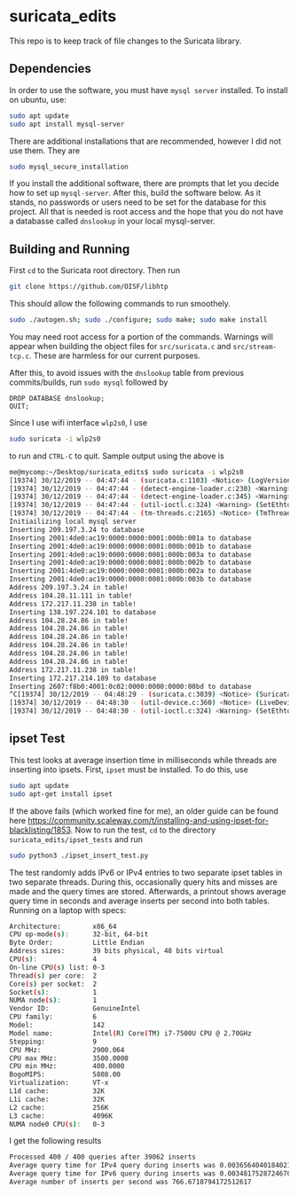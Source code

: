 # suricata_edits
This repo is to keep track of file changes to the Suricata library. 

## Dependencies

In order to use the software, you must have `mysql server` installed. To install
on ubuntu, use:
```bash
sudo apt update
sudo apt install mysql-server
```
There are additional installations that are recommended, however I did not use them. They are 
```bash
sudo mysql_secure_installation
```
If you install the additional software, there are prompts that let you decide how to set up `mysql-server`.
After this, build the software below. As it stands, no passwords or users need to be set for the database
for this project. All that is needed is root access and the hope that you do not have a databasse called `dnslookup`
in your local mysql-server.

## Building and Running

First `cd` to the Suricata root directory. Then run
```bash
git clone https://github.com/OISF/libhtp
```
This should allow the following commands to run smoothely.
```bash
sudo ./autogen.sh; sudo ./configure; sudo make; sudo make install
```
You may need root access for a portion of the commands.
Warnings will appear when building the object files for `src/suricata.c` and
`src/stream-tcp.c`. These are harmless for our current purposes.

After this, to avoid issues with the `dnslookup` table from previous commits/builds,
run `sudo mysql` followed by
```mysql
DROP DATABASE dnslookup;
QUIT;
```

Since I use wifi interface `wlp2s0`, I use
```bash
sudo suricata -i wlp2s0

```
to run and `CTRL-C` to quit. Sample output using the above is 
```bash 
me@mycomp:~/Desktop/suricata_edits$ sudo suricata -i wlp2s0
[19374] 30/12/2019 -- 04:47:44 - (suricata.c:1103) <Notice> (LogVersion) -- This is Suricata version 5.0.1-dev (a37bc4f 2019-12-14) running in SYSTEM mode
[19374] 30/12/2019 -- 04:47:44 - (detect-engine-loader.c:230) <Warning> (ProcessSigFiles) -- [ERRCODE: SC_ERR_NO_RULES(42)] - No rule files match the pattern /usr/local/etc/suricata/rules/suricata.rules
[19374] 30/12/2019 -- 04:47:44 - (detect-engine-loader.c:345) <Warning> (SigLoadSignatures) -- [ERRCODE: SC_ERR_NO_RULES_LOADED(43)] - 1 rule files specified, but no rule was loaded at all!
[19374] 30/12/2019 -- 04:47:44 - (util-ioctl.c:324) <Warning> (SetEthtoolValue) -- [ERRCODE: SC_ERR_SYSCALL(50)] - Failure when trying to set feature via ioctl for 'wlp2s0': Operation not supported (95)
[19374] 30/12/2019 -- 04:47:44 - (tm-threads.c:2165) <Notice> (TmThreadWaitOnThreadInit) -- all 4 packet processing threads, 4 management threads initialized, engine started.
Initiailizing local mysql server
Inserting 209.197.3.24 to database
Inserting 2001:4de0:ac19:0000:0000:0001:000b:001a to database
Inserting 2001:4de0:ac19:0000:0000:0001:000b:001b to database
Inserting 2001:4de0:ac19:0000:0000:0001:000b:003a to database
Inserting 2001:4de0:ac19:0000:0000:0001:000b:002b to database
Inserting 2001:4de0:ac19:0000:0000:0001:000b:002a to database
Inserting 2001:4de0:ac19:0000:0000:0001:000b:003b to database
Address 209.197.3.24 in table!
Address 104.28.11.111 in table!
Address 172.217.11.238 in table!
Inserting 138.197.224.101 to database
Address 104.28.24.86 in table!
Address 104.28.24.86 in table!
Address 104.28.24.86 in table!
Address 104.28.24.86 in table!
Address 104.28.24.86 in table!
Address 104.28.24.86 in table!
Address 172.217.11.238 in table!
Inserting 172.217.214.189 to database
Inserting 2607:f8b0:4001:0c02:0000:0000:0000:00bd to database
^C[19374] 30/12/2019 -- 04:48:29 - (suricata.c:3039) <Notice> (SuricataMainLoop) -- Signal Received.  Stopping engine.
[19374] 30/12/2019 -- 04:48:30 - (util-device.c:360) <Notice> (LiveDeviceListClean) -- Stats for 'wlp2s0':  pkts: 375, drop: 0 (0.00%), invalid chksum: 0
[19374] 30/12/2019 -- 04:48:30 - (util-ioctl.c:324) <Warning> (SetEthtoolValue) -- [ERRCODE: SC_ERR_SYSCALL(50)] - Failure when trying to set feature via ioctl for 'wlp2s0': Operation not supported (95)
```

## ipset Test
This test looks at average insertion time in milliseconds while threads are inserting into ipsets. 
First, `ipset` must be installed. To do this, use 
```bash
sudo apt update 
sudo apt-get install ipset
```
If the above fails (which worked fine for me), an older guide can be found here <https://community.scaleway.com/t/installing-and-using-ipset-for-blacklisting/1853>.
Now to run the test, `cd` to the directory `suricata_edits/ipset_tests` and run
```bash
sudo python3 ./ipset_insert_test.py
```
The test randomly adds IPv6 or IPv4 entries to two separate ipset tables in two separate threads.
During this, occasionally query hits and misses are made and the query times are stored. Afterwards,
a printout shows average query time in seconds and average inserts per second into both tables. Running 
on a laptop with specs:
```bash
Architecture:        x86_64
CPU op-mode(s):      32-bit, 64-bit
Byte Order:          Little Endian
Address sizes:       39 bits physical, 48 bits virtual
CPU(s):              4
On-line CPU(s) list: 0-3
Thread(s) per core:  2
Core(s) per socket:  2
Socket(s):           1
NUMA node(s):        1
Vendor ID:           GenuineIntel
CPU family:          6
Model:               142
Model name:          Intel(R) Core(TM) i7-7500U CPU @ 2.70GHz
Stepping:            9
CPU MHz:             2900.064
CPU max MHz:         3500.0000
CPU min MHz:         400.0000
BogoMIPS:            5808.00
Virtualization:      VT-x
L1d cache:           32K
L1i cache:           32K
L2 cache:            256K
L3 cache:            4096K
NUMA node0 CPU(s):   0-3

```
I get the following results
```bash
Processed 400 / 400 queries after 39062 inserts
Average query time for IPv4 query during inserts was 0.0036564040184021
Average query time for IPv6 query during inserts was 0.0034817528724670
Average number of inserts per second was 766.6718794172512617
```
